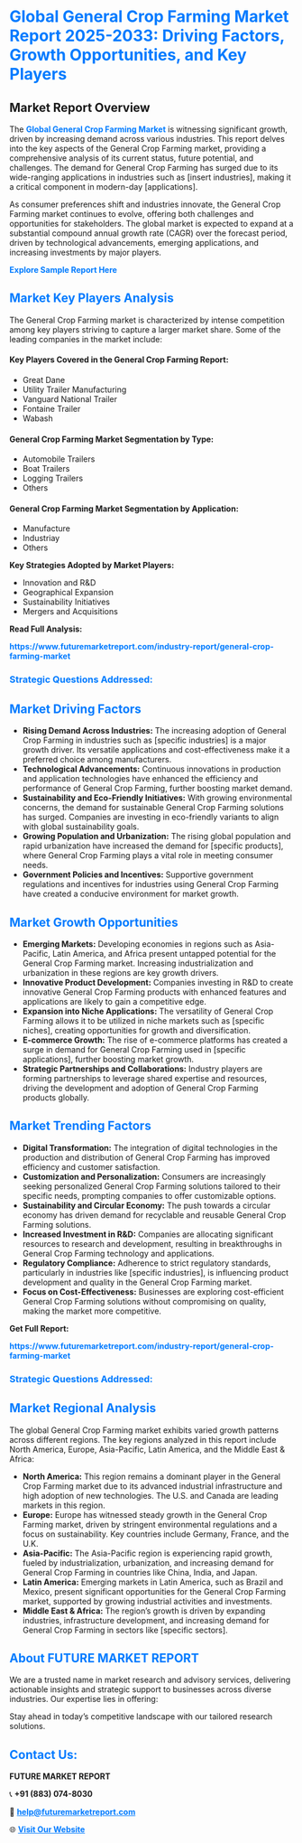 <h1 style="color: #007BFF;">Global General Crop Farming Market Report 2025-2033: Driving Factors, Growth Opportunities, and Key Players</h1>

<section id="overview">
<h2>Market Report Overview</h2>
<p>The <a href="https://www.futuremarketreport.com/industry-report/general-crop-farming-market" style="color: #007BFF; text-decoration: none;"><strong>Global General Crop Farming Market</strong></a> is witnessing significant growth, driven by increasing demand across various industries. This report delves into the key aspects of the General Crop Farming market, providing a comprehensive analysis of its current status, future potential, and challenges. The demand for General Crop Farming has surged due to its wide-ranging applications in industries such as [insert industries], making it a critical component in modern-day [applications].</p>
<p>As consumer preferences shift and industries innovate, the General Crop Farming market continues to evolve, offering both challenges and opportunities for stakeholders. The global market is expected to expand at a substantial compound annual growth rate (CAGR) over the forecast period, driven by technological advancements, emerging applications, and increasing investments by major players.</p>
</section>

<section id="overview">
<p><a href="https://www.futuremarketreport.com/request-sample/reportId=34531" style="color: #007BFF; text-decoration: none;"><strong>Explore Sample Report Here</strong></a></p>
</section>

<section id="key-players">
<h2 style="color: #007BFF;">Market Key Players Analysis</h2>
<p>The General Crop Farming market is characterized by intense competition among key players striving to capture a larger market share. Some of the leading companies in the market include:</p>
<h4>Key Players Covered in the General Crop Farming Report:</h4>
<ul><li>Great Dane</li><li>Utility Trailer Manufacturing</li><li>Vanguard National Trailer</li><li>Fontaine Trailer</li><li>Wabash</li></ul>
<h4>General Crop Farming Market Segmentation by Type:</h4>
<ul><li>Automobile Trailers</li><li>Boat Trailers</li><li>Logging Trailers</li><li>Others</li></ul>

<h4>General Crop Farming Market Segmentation by Application:</h4>
<ul><li>Manufacture</li><li>Industriay</li><li>Others</li></ul>
<p><strong>Key Strategies Adopted by Market Players:</strong></p>
<ul>
<li>Innovation and R&D</li>
<li>Geographical Expansion</li>
<li>Sustainability Initiatives</li>
<li>Mergers and Acquisitions</li>
</ul>
</section>

<section>
<p><strong>Read Full Analysis: </strong></p><a href="https://www.futuremarketreport.com/industry-report/general-crop-farming-market" style="color: #007BFF; text-decoration: none;"><strong>https://www.futuremarketreport.com/industry-report/general-crop-farming-market</strong></a>
<h3 style="color: #007BFF;">Strategic Questions Addressed:</h3>
</section>

<section id="driving-factors">
<h2 style="color: #007BFF;">Market Driving Factors</h2>
<ul>
<li><strong>Rising Demand Across Industries:</strong> The increasing adoption of General Crop Farming in industries such as [specific industries] is a major growth driver. Its versatile applications and cost-effectiveness make it a preferred choice among manufacturers.</li>
<li><strong>Technological Advancements:</strong> Continuous innovations in production and application technologies have enhanced the efficiency and performance of General Crop Farming, further boosting market demand.</li>
<li><strong>Sustainability and Eco-Friendly Initiatives:</strong> With growing environmental concerns, the demand for sustainable General Crop Farming solutions has surged. Companies are investing in eco-friendly variants to align with global sustainability goals.</li>
<li><strong>Growing Population and Urbanization:</strong> The rising global population and rapid urbanization have increased the demand for [specific products], where General Crop Farming plays a vital role in meeting consumer needs.</li>
<li><strong>Government Policies and Incentives:</strong> Supportive government regulations and incentives for industries using General Crop Farming have created a conducive environment for market growth.</li>
</ul>
</section>

<section id="growth-opportunities">
<h2 style="color: #007BFF;">Market Growth Opportunities</h2>
<ul>
<li><strong>Emerging Markets:</strong> Developing economies in regions such as Asia-Pacific, Latin America, and Africa present untapped potential for the General Crop Farming market. Increasing industrialization and urbanization in these regions are key growth drivers.</li>
<li><strong>Innovative Product Development:</strong> Companies investing in R&D to create innovative General Crop Farming products with enhanced features and applications are likely to gain a competitive edge.</li>
<li><strong>Expansion into Niche Applications:</strong> The versatility of General Crop Farming allows it to be utilized in niche markets such as [specific niches], creating opportunities for growth and diversification.</li>
<li><strong>E-commerce Growth:</strong> The rise of e-commerce platforms has created a surge in demand for General Crop Farming used in [specific applications], further boosting market growth.</li>
<li><strong>Strategic Partnerships and Collaborations:</strong> Industry players are forming partnerships to leverage shared expertise and resources, driving the development and adoption of General Crop Farming products globally.</li>
</ul>
</section>

<section id="trending-factors">
<h2 style="color: #007BFF;">Market Trending Factors</h2>
<ul>
<li><strong>Digital Transformation:</strong> The integration of digital technologies in the production and distribution of General Crop Farming has improved efficiency and customer satisfaction.</li>
<li><strong>Customization and Personalization:</strong> Consumers are increasingly seeking personalized General Crop Farming solutions tailored to their specific needs, prompting companies to offer customizable options.</li>
<li><strong>Sustainability and Circular Economy:</strong> The push towards a circular economy has driven demand for recyclable and reusable General Crop Farming solutions.</li>
<li><strong>Increased Investment in R&D:</strong> Companies are allocating significant resources to research and development, resulting in breakthroughs in General Crop Farming technology and applications.</li>
<li><strong>Regulatory Compliance:</strong> Adherence to strict regulatory standards, particularly in industries like [specific industries], is influencing product development and quality in the General Crop Farming market.</li>
<li><strong>Focus on Cost-Effectiveness:</strong> Businesses are exploring cost-efficient General Crop Farming solutions without compromising on quality, making the market more competitive.</li>
</ul>
</section>

<section>
<p><strong>Get Full Report: </strong></p><a href="https://www.futuremarketreport.com/industry-report/general-crop-farming-market" style="color: #007BFF; text-decoration: none;"><strong>https://www.futuremarketreport.com/industry-report/general-crop-farming-market</strong></a>
<h3 style="color: #007BFF;">Strategic Questions Addressed:</h3>
</section>


<section id="regional-analysis">
<h2 style="color: #007BFF;">Market Regional Analysis</h2>
<p>The global General Crop Farming market exhibits varied growth patterns across different regions. The key regions analyzed in this report include North America, Europe, Asia-Pacific, Latin America, and the Middle East & Africa:</p>
<ul>
<li><strong>North America:</strong> This region remains a dominant player in the General Crop Farming market due to its advanced industrial infrastructure and high adoption of new technologies. The U.S. and Canada are leading markets in this region.</li>
<li><strong>Europe:</strong> Europe has witnessed steady growth in the General Crop Farming market, driven by stringent environmental regulations and a focus on sustainability. Key countries include Germany, France, and the U.K.</li>
<li><strong>Asia-Pacific:</strong> The Asia-Pacific region is experiencing rapid growth, fueled by industrialization, urbanization, and increasing demand for General Crop Farming in countries like China, India, and Japan.</li>
<li><strong>Latin America:</strong> Emerging markets in Latin America, such as Brazil and Mexico, present significant opportunities for the General Crop Farming market, supported by growing industrial activities and investments.</li>
<li><strong>Middle East & Africa:</strong> The region’s growth is driven by expanding industries, infrastructure development, and increasing demand for General Crop Farming in sectors like [specific sectors].</li>
</ul>
</section>

<footer>
<h2 style="color: #007BFF;">About FUTURE MARKET REPORT</h2>
<p>We are a trusted name in market research and advisory services, delivering actionable insights and strategic support to businesses across diverse industries. Our expertise lies in offering:</p>

<p>Stay ahead in today’s competitive landscape with our tailored research solutions.</p>

<h2 style="color: #007BFF;">Contact Us:</h2>
<p><strong>FUTURE MARKET REPORT</strong></p>
<p>📞 <strong>+91 (883) 074-8030</strong></p>
<p>📧 <strong><a href="mailto:help@futuremarketreport.com" style="color: #007BFF;">help@futuremarketreport.com</a></strong></p>
<p>🌐 <strong><a href="https://www.futuremarketreport.com/" style="color: #007BFF;">Visit Our Website</a></strong></p>
</footer>